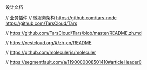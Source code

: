设计文档

// 业务插件
// 微服务架构  https://github.com/tars-node        https://github.com/TarsCloud/Tars

// https://github.com/TarsCloud/Tars/blob/master/README.zh.md

// https://nestcloud.org/#/zh-cn/README

// https://github.com/moleculerjs/moleculer

// https://segmentfault.com/a/1190000008501410#articleHeader0